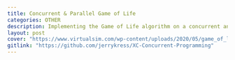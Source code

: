 ```yaml
---
title: Concurrent & Parallel Game of Life
categories: OTHER
description: Implementing the Game of Life algorithm on a concurrent and parallel programming platform.
layout: post
cover: "https://www.virtualsim.com/wp-content/uploads/2020/05/game_of_life.jpg"
gitlink: "https://github.com/jerrykress/XC-Concurrent-Programming"
---
```

